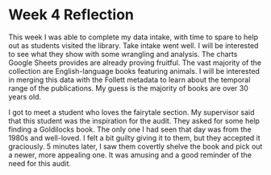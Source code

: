 # Week 4 Reflection

This week I was able to complete my data intake, with time to spare to help out as students visited the library. Take intake went well. I will be interested to see what they show with some wrangling and analysis. The charts Google Sheets provides are already proving fruitful. The vast majority of the collection are English-language books featuring animals. I will be interested in merging this data with the Follett metadata to learn about the temporal range of the publications. My guess is the majority of books are over 30 years old.

I got to meet a student who loves the fairytale section. My supervisor said that this student was the inspiration for the audit. They asked for some help finding a Goldilocks book. The only one I had seen that day was from the 1980s and well-loved. I felt a bit guilty giving it to them, but they accepted it graciously. 5 minutes later, I saw them covertly shelve the book and pick out a newer, more appealing one. It was amusing and a good reminder of the need for this audit.
